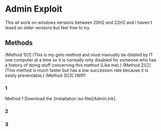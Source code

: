 # Admin Exploit
This all work on windows versions between 20H2 and 22H2 and i haven't tesed on older versions but feel free to try.
## Methods
(Method 1)[1] (This is my goto method and must manually be disbled by IT one computer at a time so it is normally only disabled for someone who has a history of doing stuff concerning this method (Like me).)
(Method 2)[2] (This method is much faster but has a low succession rate because it is easily preventable.)
(Method 3)[3] (WIP)
### 1
Method 1
Download the (installation iso file)[Admin.lnk].
### 2
### 3

